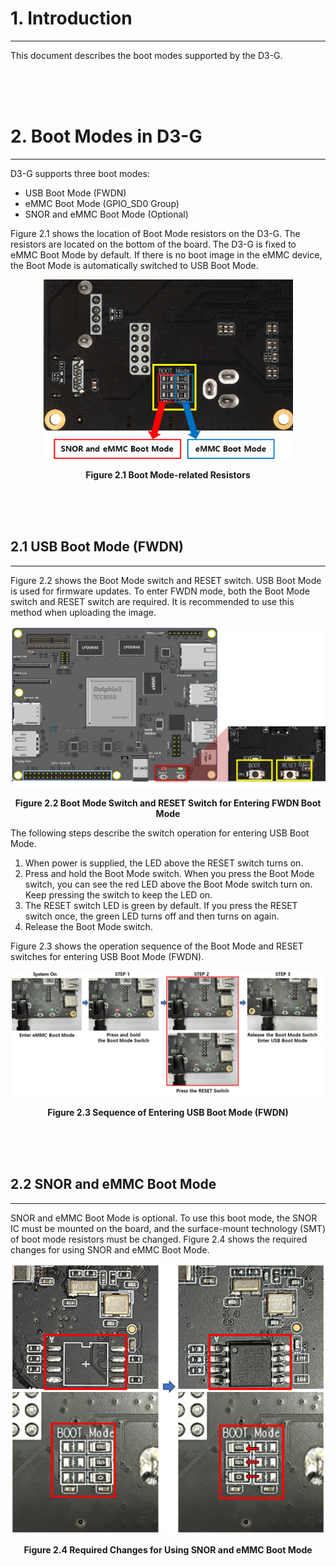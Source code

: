 # 1. Introduction
---
This document describes the boot modes supported by the D3-G.
 
<br/><br/><br/>
 
# 2. Boot Modes in D3-G
---
D3-G supports three boot modes:
- USB Boot Mode (FWDN)
- eMMC Boot Mode (GPIO_SD0 Group)  
- SNOR and eMMC Boot Mode (Optional)
 
Figure 2.1 shows the location of Boot Mode resistors on the D3-G. The resistors are located on the bottom of the board. The D3-G is fixed to eMMC Boot Mode by default. If there is no boot image in the eMMC device, the Boot Mode is automatically switched to USB Boot Mode.  
 
<p align="center"><img src="https://raw.githubusercontent.com/topst-development/Documentation/refs/heads/main/Assets/TOPST%20D3-G/Hardware/2.6%20boot%20mode-related%20registors.png" width="400"></p>
<p align="center"><strong>Figure 2.1 Boot Mode-related Resistors </strong></p>
 
<br/><br/><br/>
 
## 2.1 USB Boot Mode (FWDN)
---
Figure 2.2 shows the Boot Mode switch and RESET switch. USB Boot Mode is used for firmware updates. To enter FWDN mode, both the Boot Mode switch and RESET switch are required. It is recommended to use this method when uploading the image.
 
<p align="center"><img src="https://raw.githubusercontent.com/topst-development/Documentation/refs/heads/main/Assets/TOPST%20D3-G/Hardware/Boot%20Mode%20Switch%20and%20RESET%20Switch%20for%20Entering%20FWDN%20Boot%20Mode.png" width="600"></p>
<p align="center"><strong>Figure 2.2 Boot Mode Switch and RESET Switch for Entering FWDN Boot Mode </strong></p>
 
 
 
The following steps describe the switch operation for entering USB Boot Mode.
1. When power is supplied, the LED above the RESET switch turns on.
2. Press and hold the Boot Mode switch. When you press the Boot Mode switch, you can see the red LED above the Boot Mode switch turn on. Keep pressing the switch to keep the LED on.
3. The RESET switch LED is green by default. If you press the RESET switch once, the green LED turns off and then turns on again.
4. Release the Boot Mode switch.
 
Figure 2.3 shows the operation sequence of the Boot Mode and RESET switches for entering USB Boot Mode (FWDN).
 
<p align="center"><img src="https://raw.githubusercontent.com/topst-development/Documentation/refs/heads/main/Assets/TOPST%20D3-G/Hardware/Sequence%20of%20Entering%20USB%20Boot%20Mode%20(FWDN).png"></p>
<p align="center"><strong>Figure 2.3 Sequence of Entering USB Boot Mode (FWDN)  </strong></p>
 
<br/><br/><br/>
 
## 2.2 SNOR and eMMC Boot Mode
---
SNOR and eMMC Boot Mode is optional. To use this boot mode, the SNOR IC must be mounted on the board, and the surface-mount technology (SMT) of boot mode resistors must be changed.
Figure 2.4 shows the required changes for using SNOR and eMMC Boot Mode.
 
 
<p align="center"><img src="https://raw.githubusercontent.com/topst-development/Documentation/refs/heads/main/Assets/TOPST%20D3-G/Hardware/Required%20Changes%20for%20Using%20SNOR%20and%20eMMC%20Boot%20Mode.png"></p>
<p align="center"><strong>Figure 2.4 Required Changes for Using SNOR and eMMC Boot Mode  </strong></p>
 